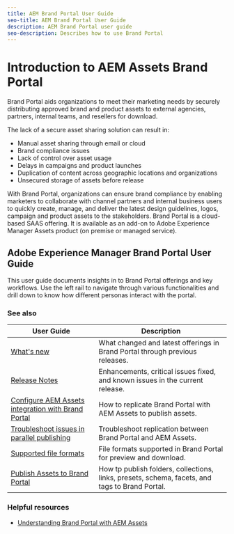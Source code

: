```yaml
---
title: AEM Brand Portal User Guide
seo-title: AEM Brand Portal User Guide
description: AEM Brand Portal user guide
seo-description: Describes how to use Brand Portal
---
```


# Introduction to AEM Assets Brand Portal

Brand Portal aids organizations to meet their marketing needs by securely distributing approved brand and product assets to external agencies, partners, internal teams, and resellers for download.

The lack of a secure asset sharing solution can result in:

* Manual asset sharing through email or cloud
* Brand compliance issues
* Lack of control over asset usage
* Delays in campaigns and product launches
* Duplication of content across geographic locations and organizations
* Unsecured storage of assets before release

With Brand Portal, organizations can ensure brand compliance by enabling marketers to collaborate with channel partners and internal business users to quickly create, manage, and deliver the latest design guidelines, logos, campaign and product assets to the stakeholders.
Brand Portal is a cloud-based SAAS offering. It is available as an add-on to Adobe Experience Manager Assets product (on premise or managed service).

## Adobe Experience Manager Brand Portal User Guide

This user guide documents insights in to Brand Portal offerings and key workflows. Use the left rail to navigate through various functionalities and drill down to know how different personas interact with the portal.

### See also

| User Guide | Description |
|--- |---|
| [What's new](using/whats-new.md) | What changed and latest offerings in Brand Portal through previous releases. |
| [Release Notes](using/brand-portal-release-notes.md) | Enhancements, critical issues fixed, and known issues in the current release. |
| [Configure AEM Assets integration with Brand Portal](https://helpx.adobe.com/experience-manager/6-5/assets/using/brand-portal-configuring-integration.html) | How to replicate Brand Portal with AEM Assets to publish assets. |
| [Troubleshoot issues in parallel publishing](using/troubleshoot-parallel-publishing.md) | Troubleshoot replication between Brand Portal and AEM Assets. |
| [Supported file formats](using/brand-portal-supported-formats.md) | File formats supported in Brand Portal for preview and download. |
| [Publish Assets to Brand Portal](../TOC.md#publish) | How tp publish folders, collections, links, presets, schema, facets, and tags to Brand Portal. |

### Helpful resources

* [Understanding Brand Portal with AEM Assets](https://helpx.adobe.com/experience-manager/kt/assets/using/brand-portal-article-understand.html)
